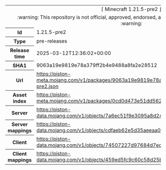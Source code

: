 <html><table>
<tr><td colspan="2" align="center"><img width="0" height="0"><br/>⌈ Minecraft 1.21.5-pre2 ⌋<br/><img width="0" height="0"></td></tr>
<tr><td colspan="2" align="center"><img width="0" height="0"><br/>
:warning: This repository is not official, approved, endorsed, associated or connected with Mojang :warning:
<br/><img width="0" height="0"></td></tr>
<tr><th>Id</th><td>1.21.5-pre2</td></tr>
<tr><th>Type</th><td>pre-releases</td></tr>
<tr><th>Release time</th><td>2025-03-12T12:36:02+00:00</td></tr>
<tr><th>SHA1</th><td>9063a19e9819e78a379ff2b4e9488a8fa2e28512</td></tr>
<tr><th>Url</th><td><a href="https://piston-meta.mojang.com/v1/packages/9063a19e9819e78a379ff2b4e9488a8fa2e28512/1.21.5-pre2.json">https://piston-meta.mojang.com/v1/packages/9063a19e9819e78a379ff2b4e9488a8fa2e28512/1.21.5-pre2.json</a></td></tr>
<tr><th>Asset index</th><td><a href="https://piston-meta.mojang.com/v1/packages/0cd0d473e51dd562ac903cd2090ca2137ec2b967/24.json">https://piston-meta.mojang.com/v1/packages/0cd0d473e51dd562ac903cd2090ca2137ec2b967/24.json</a></td></tr>
<tr><th>Server</th><td><a href="https://piston-data.mojang.com/v1/objects/7a6ec51f9e3095a8d2406042760d2989a1e8ad2b/server.jar">https://piston-data.mojang.com/v1/objects/7a6ec51f9e3095a8d2406042760d2989a1e8ad2b/server.jar</a></td></tr>
<tr><th>Server mappings</th><td><a href="https://piston-data.mojang.com/v1/objects/cdfaeb62e5d35aeeaa0c648fdd8dc28309791377/server.txt">https://piston-data.mojang.com/v1/objects/cdfaeb62e5d35aeeaa0c648fdd8dc28309791377/server.txt</a></td></tr>
<tr><th>Client</th><td><a href="https://piston-data.mojang.com/v1/objects/74507227d97684d7ed51fed0aa335c7d93195bc6/client.jar">https://piston-data.mojang.com/v1/objects/74507227d97684d7ed51fed0aa335c7d93195bc6/client.jar</a></td></tr>
<tr><th>Client mappings</th><td><a href="https://piston-data.mojang.com/v1/objects/459ed5fc9c60c58d25b9c9593a04d1c364c900a6/client.txt">https://piston-data.mojang.com/v1/objects/459ed5fc9c60c58d25b9c9593a04d1c364c900a6/client.txt</a></td></tr>
</table></html>
